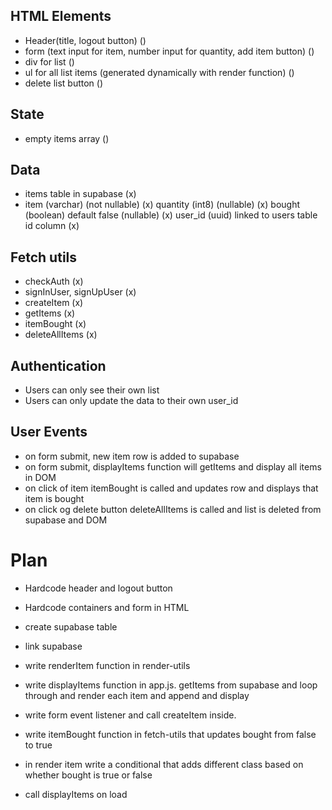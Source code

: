 
## HTML Elements 
- Header(title, logout button) ()
- form (text input for item, number input for quantity, add item button) ()
- div for list ()
- ul for all list items (generated dynamically with render function) ()
- delete list button ()

## State
- empty items array ()

## Data
- items table in supabase (x)
- item (varchar) (not nullable) (x)
  quantity (int8) (nullable) (x)
  bought (boolean) default false (nullable) (x)
  user_id (uuid) linked to users table id column (x)

## Fetch utils
- checkAuth (x)
- signInUser, signUpUser (x)
- createItem (x)
- getItems (x)
- itemBought (x)
- deleteAllItems (x)

## Authentication
- Users can only see their own list
- Users can only update the data to their own user_id

## User Events
- on form submit, new item row is added to supabase
- on form submit, displayItems function will getItems and display all items in DOM
- on click of item itemBought is called and updates row and displays that item is bought
- on click og delete button deleteAllItems is called and list is deleted from supabase and DOM

# Plan
- Hardcode header and logout button 
- Hardcode containers and form in HTML

- create supabase table
- link supabase

- write renderItem function in render-utils
- write displayItems function in app.js. getItems from supabase and loop through and   render each item and append and display
- write form event listener and call createItem inside. 
- write itemBought function in fetch-utils that updates bought from false to true
- in render item write a conditional that adds different class based on whether bought is true or false
- call displayItems on load

